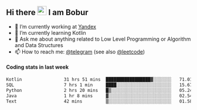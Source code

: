 ## Hi there <img src="https://media.giphy.com/media/hvRJCLFzcasrR4ia7z/giphy.gif" width="25px" height="25px"> I am Bobur

- 💼 I’m currently working at [Yandex](https://yandex.ru/)
- 🌱 I’m currently learning Kotlin
- 💬 Ask me about anything related to Low Level Programming or Algorithm and Data Structures
- 📫 How to reach me: [@telegram](https://t.me/octoant) (see also [@leetcode](https://leetcode.com/octoant/))    

#### Coding stats in last week

<!--START_SECTION:waka-->

```txt
Kotlin                31 hrs 51 mins  █████████████████▓░░░░░░░   71.01 %
SQL                   7 hrs 1 min     ████░░░░░░░░░░░░░░░░░░░░░   15.67 %
Python                2 hrs 20 mins   █▒░░░░░░░░░░░░░░░░░░░░░░░   05.24 %
Java                  1 hr 8 mins     ▓░░░░░░░░░░░░░░░░░░░░░░░░   02.54 %
Text                  42 mins         ▒░░░░░░░░░░░░░░░░░░░░░░░░   01.58 %
```

<!--END_SECTION:waka-->
